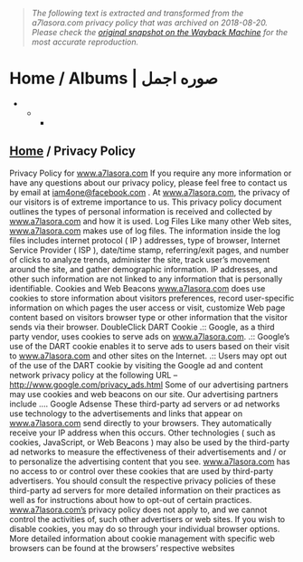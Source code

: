 > *The following text is extracted and transformed from the a7lasora.com privacy policy that was archived on 2018-08-20. Please check the [original snapshot on the Wayback Machine](https://web.archive.org/web/20180820085329id_/http%3A//www.a7lasora.com/index.php%3F/page/privacy_policy) for the most accurate reproduction.*

# Home / Albums | صوره اجمل

  *   *   * [](http://www.facebook.com/sharer.php?u=http%3A%2F%2Fa7lasora.com%2Findex.php%3F%2Fadditional_page "Share on Facebook")



## [Home](http://a7lasora.com/) / Privacy Policy

Privacy Policy for www.a7lasora.com If you require any more information or have any questions about our privacy policy, please feel free to contact us by email at iam4one@facebook.com . At www.a7lasora.com, the privacy of our visitors is of extreme importance to us. This privacy policy document outlines the types of personal information is received and collected by www.a7lasora.com and how it is used. Log Files Like many other Web sites, www.a7lasora.com makes use of log files. The information inside the log files includes internet protocol ( IP ) addresses, type of browser, Internet Service Provider ( ISP ), date/time stamp, referring/exit pages, and number of clicks to analyze trends, administer the site, track user’s movement around the site, and gather demographic information. IP addresses, and other such information are not linked to any information that is personally identifiable. Cookies and Web Beacons www.a7lasora.com does use cookies to store information about visitors preferences, record user-specific information on which pages the user access or visit, customize Web page content based on visitors browser type or other information that the visitor sends via their browser. DoubleClick DART Cookie .:: Google, as a third party vendor, uses cookies to serve ads on www.a7lasora.com. .:: Google’s use of the DART cookie enables it to serve ads to users based on their visit to www.a7lasora.com and other sites on the Internet. .:: Users may opt out of the use of the DART cookie by visiting the Google ad and content network privacy policy at the following URL – http://www.google.com/privacy_ads.html Some of our advertising partners may use cookies and web beacons on our site. Our advertising partners include …. Google Adsense These third-party ad servers or ad networks use technology to the advertisements and links that appear on www.a7lasora.com send directly to your browsers. They automatically receive your IP address when this occurs. Other technologies ( such as cookies, JavaScript, or Web Beacons ) may also be used by the third-party ad networks to measure the effectiveness of their advertisements and / or to personalize the advertising content that you see. www.a7lasora.com has no access to or control over these cookies that are used by third-party advertisers. You should consult the respective privacy policies of these third-party ad servers for more detailed information on their practices as well as for instructions about how to opt-out of certain practices. www.a7lasora.com’s privacy policy does not apply to, and we cannot control the activities of, such other advertisers or web sites. If you wish to disable cookies, you may do so through your individual browser options. More detailed information about cookie management with specific web browsers can be found at the browsers’ respective websites 
